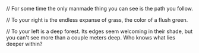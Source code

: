 // For some time the only manmade thing you can see is the path you follow. 

// To your right is the endless expanse of grass, the color of a flush green. 

// To your left is a deep forest. Its edges seem welcoming in their shade, but you can't see more than a couple meters deep. Who knows what lies deeper within?